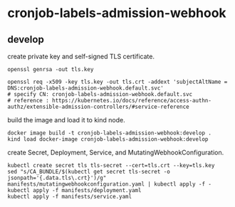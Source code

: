 # cronjob-labels-admission-webhook


## develop

create private key and self-signed TLS certificate.  

```console
openssl genrsa -out tls.key

openssl req -x509 -key tls.key -out tls.crt -addext 'subjectAltName = DNS:cronjob-labels-admission-webhook.default.svc'
# specify CN: cronjob-labels-admission-webhook.default.svc
# reference : https://kubernetes.io/docs/reference/access-authn-authz/extensible-admission-controllers/#service-reference
```

build the image and load it to kind node.  

```console
docker image build -t cronjob-labels-admission-webhook:develop .
kind load docker-image cronjob-labels-admission-webhook:develop
```

create Secret, Deployment, Service, and MutatingWebhookConfiguration.  

```console
kubectl create secret tls tls-secret --cert=tls.crt --key=tls.key
sed "s/CA_BUNDLE/$(kubectl get secret tls-secret -o jsonpath='{.data.tls\.crt}')/g" manifests/mutatingwebhookconfiguration.yaml | kubectl apply -f -
kubectl apply -f manifests/deployment.yaml
kubectl apply -f manifests/service.yaml
```